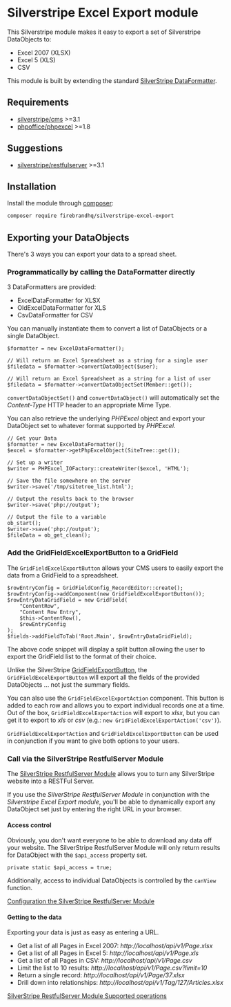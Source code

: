 # Silverstripe Excel Export module
This Silverstripe module makes it easy to export a set of Silverstripe DataObjects to:
* Excel 2007 (XLSX)
* Excel 5 (XLS)
* CSV

This module is built by extending the standard [SilverStripe DataFormatter](http://api.silverstripe.org/3.1/class-DataFormatter.html).

## Requirements

 * [silverstripe/cms](https://github.com/silverstripe/silverstripe-cms) >=3.1
 * [phpoffice/phpexcel](https://github.com/PHPOffice/PHPExcel) >=1.8

## Suggestions
* [silverstripe/restfulserver](https://github.com/silverstripe/silverstripe-restfulserver) >=3.1

## Installation

Install the module through [composer](http://getcomposer.org):

```bash
composer require firebrandhq/silverstripe-excel-export
```

## Exporting your DataObjects
There's 3 ways you can export your data to a spread sheet.

### Programmatically by calling the DataFormatter directly
3 DataFormatters are provided:
* ExcelDataFormatter for XLSX
* OldExcelDataFormatter for XLS
* CsvDataFormatter for CSV

You can manually instantiate them to convert a list of DataObjects or a single DataObject.

```
$formatter = new ExcelDataFormatter();

// Will return an Excel Spreadsheet as a string for a single user
$filedata = $formatter->convertDataObject($user);

// Will return an Excel Spreadsheet as a string for a list of user
$filedata = $formatter->convertDataObjectSet(Member::get());
```

`convertDataObjectSet()` and `convertDataObject()` will automatically set the _Content-Type_ HTTP header to an appropriate Mime Type.

You can also retrieve the underlying _PHPExcel_ object and export your DataObject set to whatever format supported by _PHPExcel_.

```
// Get your Data
$formatter = new ExcelDataFormatter();
$excel = $formatter->getPhpExcelObject(SiteTree::get());

// Set up a writer
$writer = PHPExcel_IOFactory::createWriter($excel, 'HTML');

// Save the file somewhere on the server
$writer->save('/tmp/sitetree_list.html');

// Output the results back to the browser
$writer->save('php://output');

// Output the file to a variable
ob_start();
$writer->save('php://output');
$fileData = ob_get_clean();
```

### Add the GridFieldExcelExportButton to a GridField
The `GridFieldExcelExportButton` allows your CMS users to easily export the data from a GridField to a spreadsheet.

```
$rowEntryConfig = GridFieldConfig_RecordEditor::create();
$rowEntryConfig->addComponent(new GridFieldExcelExportButton());
$rowEntryDataGridField = new GridField(
    "ContentRow",
    "Content Row Entry",
    $this->ContentRow(),
    $rowEntryConfig
);
$fields->addFieldToTab('Root.Main', $rowEntryDataGridField);
```

The above code snippet will display a split button allowing the user to export the GridField list to the format of their choice.

Unlike the SilverStripe [GridFieldExportButton](http://api.silverstripe.org/3.1/class-GridFieldExportButton.html), the `GridFieldExcelExportButton` will export all the fields of the provided DataObjects ... not just the summary fields.

You can also use the `GridFieldExcelExportAction` component. This button is added to each row and allows you to export individual records one at a time. Out of the box, `GridFieldExcelExportAction` will export to _xlsx_, but you can get it to export to _xls_ or _csv_ (e.g.: `new GridFieldExcelExportAction('csv')`).

`GridFieldExcelExportAction` and `GridFieldExcelExportButton` can be used in conjunction if you want to give both options to your users.

### Call via the SilverStripe RestfulServer Module
The [SilverStripe RestfulServer Module](https://github.com/silverstripe/silverstripe-restfulserver) allows you to turn any SilverStripe website into a RESTFul Server.

If you use the _SilverStripe RestfulServer Module_ in conjunction with the _Silverstripe Excel Export module_, you'll be able to dynamically export any DataObject set just by entering the right URL in your browser.

#### Access control
Obviously, you don't want everyone to be able to download any data off your website. The SilverStripe RestfulServer Module will only return results for DataObject with the `$api_access` property set.

```
private static $api_access = true;
```

Additionally, access to individual DataObjects is controlled by the `canView` function.

[Configuration the SilverStripe RestfulServer Module ](https://github.com/silverstripe/silverstripe-restfulserver#configuration)

#### Getting to the data
Exporting your data is just as easy as entering a URL.
* Get a list of all Pages in Excel 2007: *http://localhost/api/v1/Page.xlsx*
* Get a list of all Pages in Excel 5: *http://localhost/api/v1/Page.xls*
* Get a list of all Pages in CSV: *http://localhost/api/v1/Page.csv*
* Limit the list to 10 results: *http://localhost/api/v1/Page.csv?limit=10*
* Return a single record: *http://localhost/api/v1/Page/37.xlsx*
* Drill down into relationships: *http://localhost/api/v1/Tag/127/Articles.xlsx*

[SilverStripe RestfulServer Module Supported operations](https://github.com/silverstripe/silverstripe-restfulserver#supported-operations)
